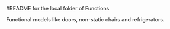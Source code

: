 #README for the local folder of Functions

Functional models like doors, non-static chairs and refrigerators.
